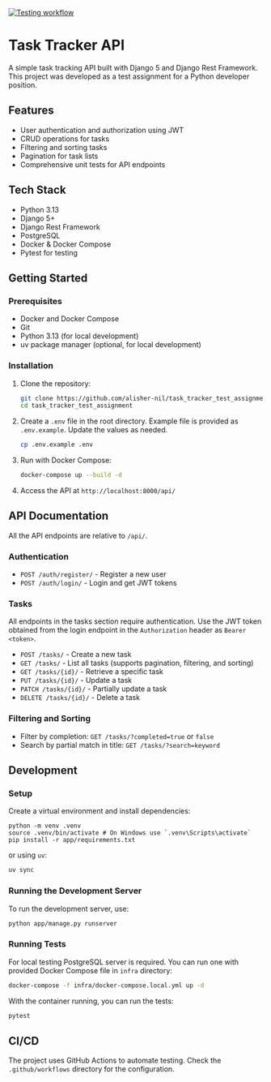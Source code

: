 [![Testing workflow](https://github.com/alisher-nil/task_tracker_test_assignment/actions/workflows/main.yml/badge.svg)](https://github.com/alisher-nil/task_tracker_test_assignment/actions/workflows/main.yml)

# Task Tracker API

A simple task tracking API built with Django 5 and Django Rest Framework. This project was developed as a test assignment for a Python developer position.

## Features

- User authentication and authorization using JWT
- CRUD operations for tasks
- Filtering and sorting tasks
- Pagination for task lists
- Comprehensive unit tests for API endpoints

## Tech Stack

- Python 3.13
- Django 5+
- Django Rest Framework
- PostgreSQL
- Docker & Docker Compose
- Pytest for testing

## Getting Started

### Prerequisites

- Docker and Docker Compose
- Git
- Python 3.13 (for local development)
- uv package manager (optional, for local development)

### Installation

1. Clone the repository:
   ```bash
   git clone https://github.com/alisher-nil/task_tracker_test_assignment.git
   cd task_tracker_test_assignment
   ```

2. Create a `.env` file in the root directory. Example file is provided as `.env.example`. Update the values as needed.
   ```bash
   cp .env.example .env
   ```

3. Run with Docker Compose:
   ```bash
   docker-compose up --build -d
   ```

4. Access the API at `http://localhost:8000/api/`

## API Documentation
All the API endpoints are relative to `/api/`.
### Authentication

- `POST /auth/register/` - Register a new user
- `POST /auth/login/` - Login and get JWT tokens

### Tasks
All endpoints in the tasks section require authentication. Use the JWT token obtained from the login endpoint in the `Authorization` header as `Bearer <token>`.

- `POST /tasks/` - Create a new task
- `GET /tasks/` - List all tasks (supports pagination, filtering, and sorting)
- `GET /tasks/{id}/` - Retrieve a specific task
- `PUT /tasks/{id}/` - Update a task
- `PATCH /tasks/{id}/` - Partially update a task
- `DELETE /tasks/{id}/` - Delete a task

### Filtering and Sorting

- Filter by completion: `GET /tasks/?completed=true` or `false`
- Search by partial match in title: `GET /tasks/?search=keyword`

## Development
### Setup
Create a virtual environment and install dependencies:
```
python -m venv .venv
source .venv/bin/activate # On Windows use `.venv\Scripts\activate`
pip install -r app/requirements.txt
```
or using `uv`:
```bash
uv sync
```
### Running the Development Server
To run the development server, use:
```bash
python app/manage.py runserver
```

### Running Tests
For local testing PostgreSQL server is required. You can run one with provided Docker Compose file in `infra` directory:
```bash
docker-compose -f infra/docker-compose.local.yml up -d
```
With the container running, you can run the tests:
```bash
pytest
```

## CI/CD

The project uses GitHub Actions to automate testing. Check the `.github/workflows` directory for the configuration.
